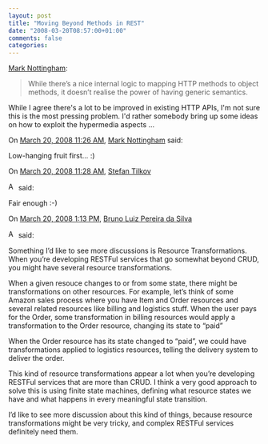 ```yaml
---
layout: post
title: "Moving Beyond Methods in REST"
date: "2008-03-20T08:57:00+01:00"
comments: false
categories: 
---
```


<p><a href="http://www.mnot.net/blog/2008/03/20/beyond_methods">Mark Nottingham</a>:</p>

<blockquote>
<p>While there’s a nice internal logic to mapping HTTP methods to object methods, it doesn’t realise the power of having generic semantics.</p>
</blockquote>

<p>While I agree there's a lot to be improved in existing HTTP APIs, I'm not sure this is the most pressing problem. I'd rather somebody bring up some ideas on how to exploit the hypermedia aspects ...</p>

<section class="comments">



<div class="comment" id="comment-1659">
On <a href="#comment-1659" title="Permalink to this comment">March 20, 2008 11:26 AM</a>, <a href="http://www.mnot.net/" title="http://www.mnot.net/" rel="nofollow">Mark Nottingham</a>
said:
<p>Low-hanging fruit first&#8230; :)</p>


<div class="comment" id="comment-1660">
On <a href="#comment-1660" title="Permalink to this comment">March 20, 2008 11:28 AM</a>, <a href="/blog/st/">Stefan Tilkov</a>

<a href="/blog/st/" class="commenter-profile"><img src="/mt4/mt-static/images/comment/mt_logo.png" height="16" alt="Author Profile Page" width="16" /></a>
said:
<p>Fair enough :-)</p>


<div class="comment" id="comment-1664">
On <a href="#comment-1664" title="Permalink to this comment">March 20, 2008  1:13 PM</a>, <a href="http://blpsilva.wordpress.com">Bruno Luiz Pereira da Silva</a>

<a href="http://blpsilva.wordpress.com" class="commenter-profile"><img src="/mt4/mt-static/images/comment/mt_logo.png" height="16" alt="Author Profile Page" width="16" /></a>
said:
<p>Something I&#8217;d like to see more discussions is Resource Transformations. When you&#8217;re developing RESTFul services that go somewhat beyond CRUD, you might have several resource transformations.</p>

<p>When a given resouce changes to or from some state, there might be transformations on other resources. For example, let&#8217;s think of some Amazon sales process where you have Item and Order resources and several related resources like billing and logistics stuff. When the user pays for the Order, some transformation in billing resources would apply a transformation to the Order resource, changing its state to &#8220;paid&#8221;</p>

<p>When the Order resource has its state changed to &#8220;paid&#8221;, we could have transformations applied to logistics resources, telling the delivery system to deliver the order.</p>

<p>This kind of resource transformations appear a lot when you&#8217;re developing RESTFul services that are more than CRUD. I think a very good approach to solve this is using finite state machines, defining what resource states we have and what happens in every meaningful state transition.</p>

<p>I&#8217;d like to see more discussion about this kind of things, because resource transformations might be very tricky, and complex RESTFul services definitely need them.</p>


</section>

